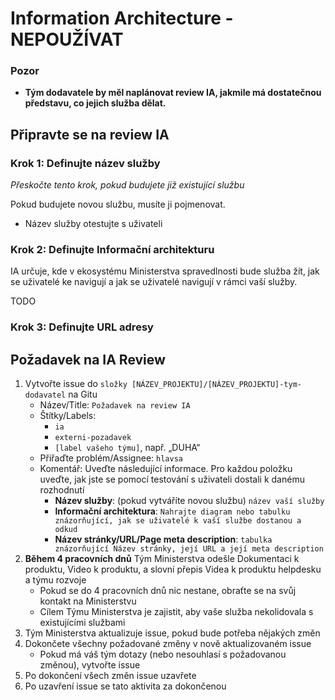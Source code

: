 # Information Architecture - NEPOUŽÍVAT

### Pozor

* **Tým dodavatele by měl naplánovat review IA, jakmile má dostatečnou představu, co jejich služba dělat.**

## Připravte se na review IA

### Krok 1: Definujte název služby

*Přeskočte tento krok, pokud budujete již existující službu*

Pokud budujete novou službu, musíte ji pojmenovat.

* Název služby otestujte s uživateli


### Krok 2: Definujte Informační architekturu

IA určuje, kde v ekosystému Ministerstva spravedlnosti bude služba žít, jak se uživatelé ke navigují a jak se uživatelé navigují v rámci vaší služby.

TODO

### Krok 3: Definujte URL adresy

## Požadavek na IA Review

1. Vytvořte issue do ```složky [NÁZEV_PROJEKTU]/[NÁZEV_PROJEKTU]-tym-dodavatel``` na Gitu
    * Název/Title: ```Požadavek na review IA```
    * Štítky/Labels:
      * ```ia```
      * ```externi-pozadavek```
      * ```[label vašeho týmu]```, např. „DUHA“
    * Přiřaďte problém/Assignee: ```hlavsa```
    * Komentář: Uveďte následující informace. Pro každou položku uveďte, jak jste se pomocí testování s uživateli dostali k danému rozhodnutí
      * **Název služby**: (pokud vytváříte novou službu) ```název vaší služby```
      * **Informační architektura**: ```Nahrajte diagram nebo tabulku znázorňující, jak se uživatelé k vaší službe dostanou a odkud```
      * **Název stránky/URL/Page meta description**: ```tabulka znázorňující Název stránky, její URL a její meta description```   
2. **Během 4 pracovních dnů** Tým Ministerstva odešle Dokumentaci k produktu, Video k produktu, a slovní přepis Videa k produktu helpdesku a týmu rozvoje
    * Pokud se do 4 pracovních dnů nic nestane, obraťte se na svůj kontakt na Ministerstvu
    * Cílem Týmu Ministerstva je zajistit, aby vaše služba nekolidovala s existujícími službami
3. Tým Ministerstva aktualizuje issue, pokud bude potřeba nějakých změn
4. Dokončete všechny požadované změny v nově aktualizovaném issue
    * Pokud má váš tým dotazy (nebo nesouhlasí s požadovanou změnou), vytvořte issue
5. Po dokončení všech změn issue uzavřete
6. Po uzavření issue se tato aktivita za dokončenou

